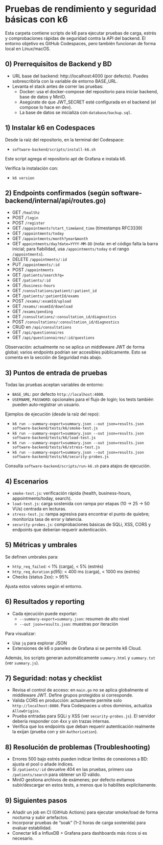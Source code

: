 # Pruebas de rendimiento y seguridad básicas con k6

Esta carpeta contiene scripts de k6 para ejecutar pruebas de carga, estrés y comprobaciones rápidas de seguridad contra la API del backend. El entorno objetivo es GitHub Codespaces, pero también funcionan de forma local en Linux/macOS.

## 0) Prerrequisitos de Backend y BD

- URL base del backend: http://localhost:4000 (por defecto). Puedes sobrescribirla con la variable de entorno BASE_URL.
- Levanta el stack antes de correr las pruebas:
  - Docker: usa el docker-compose del repositorio para iniciar backend, base de datos y MinIO.
  - Asegúrate de que JWT_SECRET esté configurada en el backend (el compose lo hace en dev).
  - La base de datos se inicializa con `database/backup.sql`.

## 1) Instalar k6 en Codespaces

Desde la raíz del repositorio, en la terminal del Codespace:

- `software-backend/scripts/install-k6.sh`

Este script agrega el repositorio apt de Grafana e instala k6.

Verifica la instalación con:
- `k6 version`

## 2) Endpoints confirmados (según software-backend/internal/api/routes.go)

- GET `/healthz`
- POST `/login`
- POST `/register`
- GET `/appointments?start_time&end_time` (timestamps RFC3339)
- GET `/appointments/today`
- GET `/appointments/month?year&month`
- GET `appointments/day?date=YYYY-MM-DD` (nota: en el código falta la barra inicial; para fiabilidad, usa `/appointments/today` o el rango `/appointments`).
- DELETE `/appointments/:id`
- PUT `/appointments/:id`
- POST `/appointments`
- GET `/patients/search?q=`
- GET `/patients/:id`
- GET `/business-hours`
- GET `/consultations/patient/:patient_id`
- GET `/patients/:patientId/exams`
- POST `/exams/:examId/upload`
- GET `/exams/:examId/download`
- GET `/exams/pending`
- GET `/consultations/:consultation_id/diagnostics`
- POST `/consultations/:consultation_id/diagnostics`
- CRUD en `/api/consultations`
- GET `/api/questionnaires`
- GET `/api/questionnaires/:id/questions`

Observación: actualmente no se aplica un middleware JWT de forma global; varios endpoints podrían ser accesibles públicamente. Esto se comenta en la sección de Seguridad más abajo.

## 3) Puntos de entrada de pruebas

Todas las pruebas aceptan variables de entorno:
- `BASE_URL`: por defecto `http://localhost:4000`.
- `USERNAME`, `PASSWORD`: opcionales para el flujo de login; los tests también pueden auto‑registrar un usuario.

Ejemplos de ejecución (desde la raíz del repo):

- `k6 run --summary-export=summary.json --out json=results.json software-backend/tests/k6/smoke-test.js`
- `k6 run --summary-export=summary.json --out json=results.json software-backend/tests/k6/load-test.js`
- `k6 run --summary-export=summary.json --out json=results.json software-backend/tests/k6/stress-test.js`
- `k6 run --summary-export=summary.json --out json=results.json software-backend/tests/k6/security-probes.js`

Consulta `software-backend/scripts/run-k6.sh` para atajos de ejecución.

## 4) Escenarios

- `smoke-test.js`: verificación rápida (health, business-hours, appointments/today, search).
- `load-test.js`: carga sostenida con rampa por etapas (10 → 25 → 50 VUs) centrada en lecturas.
- `stress-test.js`: rampa agresiva para encontrar el punto de quiebre; monitoriza tasa de error y latencia.
- `security-probes.js`: comprobaciones básicas de SQLi, XSS, CORS y endpoints que deberían requerir autenticación.

## 5) Métricas y umbrales

Se definen umbrales para:
- `http_req_failed`: < 1% (carga), < 5% (estrés)
- `http_req_duration` p(95): < 400 ms (carga), < 1000 ms (estrés)
- Checks (status 2xx): > 95%

Ajusta estos valores según el entorno.

## 6) Resultados y reporting

- Cada ejecución puede exportar:
  - `--summary-export=summary.json`: resumen de alto nivel
  - `--out json=results.json`: muestras por iteración

Para visualizar:
- Usa `jq` para explorar JSON
- Extensiones de k6 o paneles de Grafana si se permite k6 Cloud.

Además, los scripts generan automáticamente `summary.html` y `summary.txt` (ver `summary.js`).

## 7) Seguridad: notas y checklist

- Revisa el control de acceso: en `main.go` no se aplica globalmente el middleware JWT. Define grupos protegidos si corresponde.
- Valida CORS en producción: actualmente permite solo `http://localhost:8080`. Para Codespaces u otros dominios, actualiza `AllowOrigins`.
- Prueba entradas para SQLi y XSS (ver `security-probes.js`). El servidor debería responder con 4xx y sin trazas internas.
- Verifica que los endpoints que deban requerir autenticación realmente la exijan (prueba con y sin `Authorization`).

## 8) Resolución de problemas (Troubleshooting)

- Errores 500 bajo estrés pueden indicar límites de conexiones a BD: ajusta el pool o añade índices.
- Si `/patients/:id` devuelve 404 en las pruebas, primero usa `/patients/search` para obtener un ID válido.
- MinIO gestiona archivos de exámenes; por defecto evitamos subir/descargar en estos tests, a menos que lo habilites explícitamente.

## 9) Siguientes pasos

- Añadir un job en CI (GitHub Actions) para ejecutar smoke/load de forma nocturna y subir artefactos.
- Incorporar pruebas de “soak” (1–2 horas de carga sostenida) para evaluar estabilidad.
- Conectar k6 a InfluxDB + Grafana para dashboards más ricos si es necesario.

